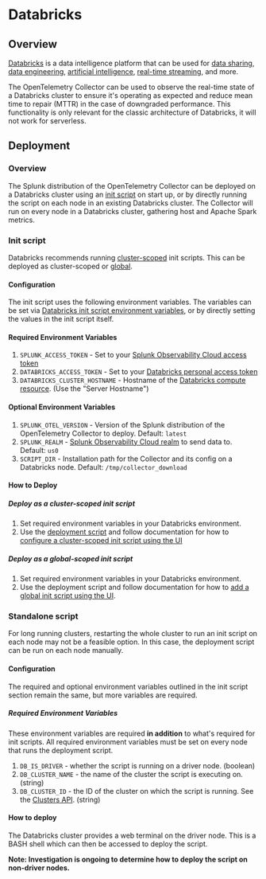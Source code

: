 # Databricks

## Overview

[Databricks](https://www.databricks.com/) is a data intelligence platform that can be used for
[data sharing](https://www.databricks.com/product/data-sharing),
[data engineering](https://www.databricks.com/solutions/data-engineering),
[artificial intelligence](https://www.databricks.com/product/artificial-intelligence),
[real-time streaming](https://www.databricks.com/product/data-streaming), and more.

The OpenTelemetry Collector can be used to observe the real-time state of a Databricks cluster to
ensure it's operating as expected and reduce mean time to repair (MTTR) in the case of downgraded performance.
This functionality is only relevant for the classic architecture of Databricks, it will not work for
serverless.

## Deployment

### Overview

The Splunk distribution of the OpenTelemetry Collector can be deployed on a Databricks cluster using an
[init script](https://docs.databricks.com/en/init-scripts/index.html) on start up, or by directly running the script on each node in an existing Databricks cluster.
The Collector will run on every node in a Databricks cluster, gathering host and Apache Spark metrics.

### Init script

Databricks recommends running [cluster-scoped](https://docs.databricks.com/en/init-scripts/cluster-scoped.html)
init scripts. This can be deployed as cluster-scoped or
[global](https://docs.databricks.com/en/init-scripts/global.html#).

#### Configuration

The init script uses the following environment variables. The variables can be set
via
[Databricks init script environment variables](https://docs.databricks.com/en/init-scripts/environment-variables.html),
or by directly setting the values in the init script itself.

#### Required Environment Variables

1. `SPLUNK_ACCESS_TOKEN` - Set to your  [Splunk Observability Cloud access token](https://docs.splunk.com/observability/en/admin/authentication/authentication-tokens/org-tokens.html) 
1. `DATABRICKS_ACCESS_TOKEN` - Set to your [Databricks personal access token](https://docs.databricks.com/en/dev-tools/auth/pat.html)
1. `DATABRICKS_CLUSTER_HOSTNAME` - Hostname of the [Databricks compute resource](https://docs.databricks.com/en/integrations/compute-details.html).
(Use the "Server Hostname")

#### Optional Environment Variables

1. `SPLUNK_OTEL_VERSION` - Version of the Splunk distribution of the OpenTelemetry Collector to deploy. Default: `latest`
1. `SPLUNK_REALM` - [Splunk Observability Cloud realm](https://docs.splunk.com/observability/en/get-started/service-description.html#sd-regions)
to send data to. Default: `us0`
1. `SCRIPT_DIR` - Installation path for the Collector and its config on a Databricks node. Default: `/tmp/collector_download`

#### How to Deploy

##### Deploy as a cluster-scoped init script

1. Set required environment variables in your Databricks environment.
1. Use the [deployment script](./deploy_collector.sh) and follow documentation for how to
[configure a cluster-scoped init script using the UI](https://docs.databricks.com/en/init-scripts/cluster-scoped.html#configure-a-cluster-scoped-init-script-using-the-ui)

##### Deploy as a global-scoped init script

1. Set required environment variables in your Databricks environment.
1. Use the deployment script and follow documentation for how to
[add a global init script using the UI](https://docs.databricks.com/en/init-scripts/global.html#add-a-global-init-script-using-the-ui).

### Standalone script

For long running clusters, restarting the whole cluster to run an init script on each
node may not be a feasible option. In this case, the deployment script can be run on
each node manually.

#### Configuration

The required and optional environment variables outlined in the init script section remain
the same, but more variables are required.

##### Required Environment Variables

These environment variables are required **in addition** to what's required for init scripts.
All required environment variables must be set on every node that runs the deployment script.

1. `DB_IS_DRIVER` - whether the script is running on a driver node. (boolean)
1. `DB_CLUSTER_NAME` - the name of the cluster the script is executing on. (string)
1. `DB_CLUSTER_ID` - the ID of the cluster on which the script is running. See the [Clusters API](https://docs.databricks.com/api/workspace/clusters). (string)

#### How to deploy

The Databricks cluster provides a web terminal on the driver node. This is a BASH shell
which can then be accessed to deploy the script.

**Note: Investigation is ongoing to determine how to deploy the script on non-driver nodes.**
